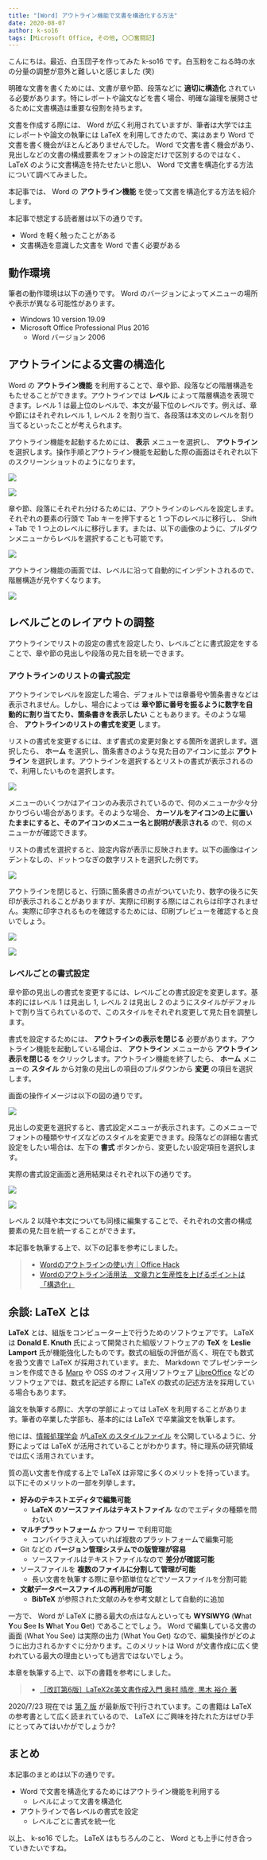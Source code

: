 ```yaml
---
title: "[Word] アウトライン機能で文書を構造化する方法"
date: 2020-08-07
author: k-so16
tags: [Microsoft Office, その他, 〇〇奮闘記]
---
```


こんにちは。最近、白玉団子を作ってみた k-so16 です。白玉粉をこねる時の水の分量の調整が意外と難しいと感じました (笑)

明確な文書を書くためには、文書が章や節、段落などに **適切に構造化** されている必要があります。特にレポートや論文などを書く場合、明確な論理を展開させるために文書構造は重要な役割を持ちます。

文書を作成する際には、 Word が広く利用されていますが、筆者は大学では主にレポートや論文の執筆には LaTeX を利用してきたので、実はあまり Word で文書を書く機会がほとんどありませんでした。 Word で文書を書く機会があり、見出しなどの文書の構成要素をフォントの設定だけで区別するのではなく、 LaTeX のように文書構造を持たせたいと思い、 Word で文書を構造化する方法について調べてみました。

本記事では、 Word の **アウトライン機能** を使って文書を構造化する方法を紹介します。

本記事で想定する読者層は以下の通りです。

- Word を軽く触ったことがある
- 文書構造を意識した文書を Word で書く必要がある

## 動作環境

筆者の動作環境は以下の通りです。 Word のバージョンによってメニューの場所や表示が異なる可能性があります。

- Windows 10 version 19.09
- Microsoft Office Professional Plus 2016
    - Word バージョン 2006

## アウトラインによる文書の構造化

Word の **アウトライン機能** を利用することで、章や節、段落などの階層構造をもたせることができます。アウトラインでは **レベル** によって階層構造を表現できます。レベル 1 は最上位のレベルで、本文が最下位のレベルです。例えば、章や節にはそれぞれレベル 1, レベル 2 を割り当て、各段落は本文のレベルを割り当てるといったことが考えられます。

アウトライン機能を起動するためには、 **表示** メニューを選択し、 **アウトライン** を選択します。操作手順とアウトライン機能を起動した際の画面はそれぞれ以下のスクリーンショットのようになります。

![](images/structuring-document-by-word-outline-1.png)

![](images/structuring-document-by-word-outline-2.png)

章や節、段落にそれぞれ分けるためには、アウトラインのレベルを設定します。それぞれの要素の行頭で Tab キーを押下すると 1 つ下のレベルに移行し、 Shift + Tab で 1 つ上のレベルに移行します。または、以下の画像のように、プルダウンメニューからレベルを選択することも可能です。

![](images/structuring-document-by-word-outline-3.png)

アウトライン機能の画面では、レベルに沿って自動的にインデントされるので、階層構造が見やすくなります。

![](images/structuring-document-by-word-outline-4.png)

## レベルごとのレイアウトの調整

アウトラインでリストの設定の書式を設定したり、レベルごとに書式設定をすることで、章や節の見出しや段落の見た目を統一できます。

### アウトラインのリストの書式設定

アウトラインでレベルを設定した場合、デフォルトでは章番号や箇条書きなどは表示されません。しかし、場合によっては **章や節に番号を振るように数字を自動的に割り当てたり、箇条書きを表示したい** こともあります。そのような場合、 **アウトラインのリストの書式を変更** します。

リストの書式を変更するには、まず書式の変更対象とする箇所を選択します。選択したら、 **ホーム** を選択し、箇条書きのような見た目のアイコンに並ぶ **アウトライン** を選択します。アウトラインを選択するとリストの書式が表示されるので、利用したいものを選択します。

![](images/structuring-document-by-word-outline-5.png)

メニューのいくつかはアイコンのみ表示されているので、何のメニューか少々分かりづらい場合があります。そのような場合、 **カーソルをアイコンの上に置いたままにすると、そのアイコンのメニュー名と説明が表示される** ので、何のメニューかが確認できます。

リストの書式を選択すると、設定内容が表示に反映されます。以下の画像はインデントなしの、ドットつなぎの数字リストを選択した例です。

![](images/structuring-document-by-word-outline-6.png)

アウトラインを閉じると、行頭に箇条書きの点がついていたり、数字の後ろに矢印が表示されることがありますが、実際に印刷する際にはこれらは印字されません。実際に印字されるものを確認するためには、印刷プレビューを確認すると良いでしょう。

![](images/structuring-document-by-word-outline-7.png)

![](images/structuring-document-by-word-outline-8.png)

### レベルごとの書式設定

章や節の見出しの書式を変更するには、レベルごとの書式設定を変更します。基本的にはレベル 1 は見出し 1, レベル 2 は見出し 2 のようにスタイルがデフォルトで割り当てられているので、このスタイルをそれぞれ変更して見た目を調整します。 

書式を設定するためには、 **アウトラインの表示を閉じる** 必要があります。アウトライン機能を起動している場合は、 **アウトライン** メニューから **アウトライン表示を閉じる** をクリックします。アウトライン機能を終了したら、 **ホーム** メニューの **スタイル** から対象の見出しの項目のプルダウンから **変更** の項目を選択します。

画面の操作イメージは以下の図の通りです。

![](images/structuring-document-by-word-outline-9.png)

見出しの変更を選択すると、書式設定メニューが表示されます。このメニューでフォントの種類やサイズなどのスタイルを変更できます。段落などの詳細な書式設定をしたい場合は、左下の **書式** ボタンから、変更したい設定項目を選択します。

実際の書式設定画面と適用結果はそれぞれ以下の通りです。

![](images/structuring-document-by-word-outline-10.png)

![](images/structuring-document-by-word-outline-11.png)

レベル 2 以降や本文についても同様に編集することで、それぞれの文書の構成要素の見た目を統一することができます。

本記事を執筆する上で、以下の記事を参考にしました。

> - [Wordのアウトラインの使い方｜Office Hack](https://office-hack.com/word/outline/)
> - [Wordのアウトライン活用法　文章力と生産性を上げるポイントは「構造化」](https://lightworks-blog.com/word-outline)

## 余談: LaTeX とは

**LaTeX** とは、組版をコンピューター上で行うためのソフトウェアです。 LaTeX は **Donald E. Knuth** 氏によって開発された組版ソフトウェアの **TeX** を **Leslie Lamport** 氏が機能強化したものです。数式の組版の評価が高く、現在でも数式を扱う文書で LaTeX が採用されています。また、 Markdown でプレゼンテーションを作成できる [Marp](https://yhatt.github.io/marp/) や OSS のオフィス用ソフトウェア [LibreOffice](https://www.libreoffice.org/) などのソフトウェアでは、数式を記述する際に LaTeX の数式の記述方法を採用している場合もあります。

論文を執筆する際に、大学の学部によっては LaTeX を利用することがあります。筆者の卒業した学部も、基本的には LaTeX で卒業論文を執筆します。

他には、[情報処理学会](https://www.ipsj.or.jp/) が[LaTeX のスタイルファイル](https://www.ipsj.or.jp/journal/submit/style.html) を公開しているように、分野によっては LaTeX が活用されていることがわかります。特に理系の研究領域では広く活用されています。

質の高い文書を作成する上で LaTeX は非常に多くのメリットを持っています。以下にそのメリットの一部を列挙します。

- **好みのテキストエディタで編集可能**
    - **LaTeX のソースファイルはテキストファイル** なのでエディタの種類を問わない
- **マルチプラットフォーム** かつ **フリー** で利用可能
    - コンパイラさえ入っていれば複数のプラットフォームで編集可能
- Git などの **バージョン管理システムでの版管理が容易** 
    - ソースファイルはテキストファイルなので **差分が確認可能**
- ソースファイルを **複数のファイルに分割して管理が可能**
    - 長い文書を執筆する際に章や節単位などでソースファイルを分割可能
- **文献データベースファイルの再利用が可能**
    - **BibTeX** が参照された文献のみを参考文献として自動的に追加

一方で、 Word が LaTeX に勝る最大の点はなんといっても **WYSIWYG** (**W**hat **Y**ou **S**ee **I**s **W**hat **Y**ou **G**et) であることでしょう。 Word で編集している文書の画面 (What You See) は実際の出力 (What You Get) なので、編集操作がどのように出力されるかすぐに分かります。このメリットは Word が文書作成に広く使われている最大の理由といっても過言ではないでしょう。

本章を執筆する上で、以下の書籍を参考にしました。

> - [［改訂第6版］LaTeX2ε美文書作成入門 奥村 晴彦, 黒木 裕介 著](https://gihyo.jp/book/2013/978-4-7741-6045-0)

2020/7/23 現在では [第 7 版](https://gihyo.jp/book/2017/978-4-7741-8705-1) が最新版で刊行されています。この書籍は LaTeX の参考書として広く読まれているので、 LaTeX にご興味を持たれた方はぜひ手にとってみてはいかがでしょうか?

## まとめ

本記事のまとめは以下の通りです。

- Word で文書を構造化するためにはアウトライン機能を利用する
    - レベルによって文書を構造化
- アウトラインで各レベルの書式を設定
    - レベルごとに書式を統一化

以上、 k-so16 でした。 LaTeX はもちろんのこと、 Word とも上手に付き合っていきたいですね。
